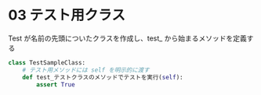 # 03 テスト用クラス

Test が名前の先頭についたクラスを作成し、test\_ から始まるメソッドを定義する

```py
class TestSampleClass:
    # テスト用メソッドには self を明示的に渡す
    def test_テストクラスのメソッドでテストを実行(self):
        assert True
```
